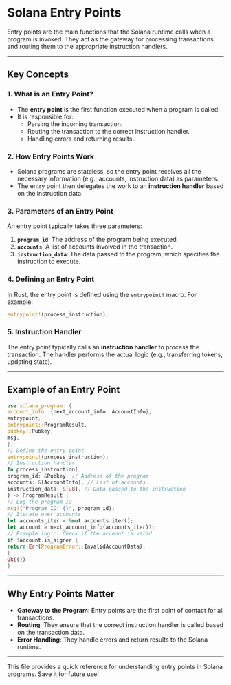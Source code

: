 # Solana Entry Points

Entry points are the main functions that the Solana runtime calls when a program is invoked. They act as the gateway for processing transactions and routing them to the appropriate instruction handlers.

---

## **Key Concepts**

### 1. **What is an Entry Point?**

- The **entry point** is the first function executed when a program is called.
- It is responsible for:
  - Parsing the incoming transaction.
  - Routing the transaction to the correct instruction handler.
  - Handling errors and returning results.

### 2. **How Entry Points Work**

- Solana programs are stateless, so the entry point receives all the necessary information (e.g., accounts, instruction data) as parameters.
- The entry point then delegates the work to an **instruction handler** based on the instruction data.

### 3. **Parameters of an Entry Point**

An entry point typically takes three parameters:

1. **`program_id`**: The address of the program being executed.
2. **`accounts`**: A list of accounts involved in the transaction.
3. **`instruction_data`**: The data passed to the program, which specifies the instruction to execute.

### 4. **Defining an Entry Point**

In Rust, the entry point is defined using the `entrypoint!` macro. For example:

```rust
entrypoint!(process_instruction);
```

### 5. **Instruction Handler**

The entry point typically calls an **instruction handler** to process the transaction. The handler performs the actual logic (e.g., transferring tokens, updating state).

---

## **Example of an Entry Point**

```rust
use solana_program::{
account_info::{next_account_info, AccountInfo},
entrypoint,
entrypoint::ProgramResult,
pubkey::Pubkey,
msg,
};
// Define the entry point
entrypoint!(process_instruction);
// Instruction handler
fn process_instruction(
program_id: &Pubkey, // Address of the program
accounts: &[AccountInfo], // List of accounts
instruction_data: &[u8], // Data passed to the instruction
) -> ProgramResult {
// Log the program ID
msg!("Program ID: {}", program_id);
// Iterate over accounts
let accounts_iter = &mut accounts.iter();
let account = next_account_info(accounts_iter)?;
// Example logic: Check if the account is valid
if !account.is_signer {
return Err(ProgramError::InvalidAccountData);
}
Ok(())
}

```

---

## **Why Entry Points Matter**

- **Gateway to the Program**: Entry points are the first point of contact for all transactions.
- **Routing**: They ensure that the correct instruction handler is called based on the transaction data.
- **Error Handling**: They handle errors and return results to the Solana runtime.

---

This file provides a quick reference for understanding entry points in Solana programs. Save it for future use!
